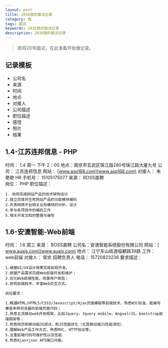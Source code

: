 ```yaml
---
layout: post
title: 2016我的面试记录
category: 我
tags: 面试
keywords: 2016我的面试记录
description: 2016我的面试记录
---
```


> 即将2016面试，在此准备开始做记录。 

## 记录模板

* 公司名
* 来源
* 时间
* 地点
* 对接人
* 公司描述
* 职位描述
* 感悟
* 照片
* 结果


## 1.4-江苏连邦信息 - PHP

时间： 1.4 周一 下午 2：00
地点：南京市玄武区珠江路280号珠江路大厦九号
公司： 江苏连邦信息
网站： [www.asp168.com](www.asp168.com)
对接人： 朱艳艳  HR
手机号： 15105175077
来源： BOSS直聘  
岗位： PHP
职位描述：

```
1. 协同完成网站产品的技术架构设计
2.独立完成共生死网站产品的功能模块编码
3.负责网络平台相关业务模块的分析，设计
4.参与各项目中的编码工作
5.相关开发文档的整理与编写
```

## 1.6-安澳智能-Web前端

时间： 1.6 周三
来源： BOSS直聘
公司名：安澳智能系统股份有限公司
网站：[ www.auais.com](www.auais.com)
地点： 江宁东山街道临麒路39路
工作： web前端
对接人： 常欢   招聘负责人
电话： 15720823236
要求描述：

```
1.根据UI/UX设计效果完成前段开发。
2.依据产品需求完成Web前端开发和维护；
3.优化Web前端性能，改善用户体验；
4.研究前端技术，丰富Web交互方式。

岗位要求：

1.精通HTML/HTML5/CSS3/Javascript/Ajax页面模板等前端技术，熟悉W3C标准，能编写兼容多种浏览器的前端页面代码；
2.熟悉主流移动web开发框架，比如Jquery，Jquery mobile，AngualrJS，bootstrap前端框架等；
3.熟悉网页和移动端JS调试，和JS性能优化（尤其移动端JS性能调优）
4.理解Web产品工作方式，熟悉MVC, HTTP协议等;
5.注重前端代码可维护性以及性能
6.熟悉Ajax+json API接口对接。
```